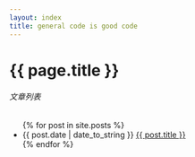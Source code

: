 ```yaml
---
layout: index
title: general code is good code
---
```

# {{ page.title }}
###### 文章列表

<ul>
    {% for post in site.posts %}
      <li>{{ post.date | date_to_string }} <a href="{{ post.url }}">{{ post.title }}</a></li>
    {% endfor %}
</ul>
